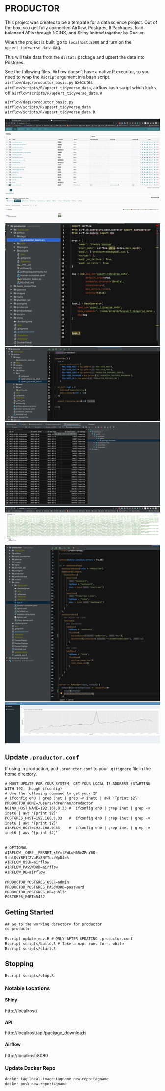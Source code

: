 # PRODUCTOR 

This project was created to be a template for a data science project. Out of the box, you get fully connected Airflow,
Postgres, R Packages, load balanced APIs through NGINX, and Shiny knitted together by Docker.

When the project is built, go to `localhost:8080` and turn on the `upsert_tidyverse_data` dag.

This will take data from the `dlstats` package and upsert the data into Postgres. 

See the following files. Airflow doesn't have a native R executor, so you need to wrap the `Rscript` argument in a 
bash script. `airflow/dags/productor_basic.py` executes `airflow/scripts/R/upsert_tidyverse_data`, airflow bash script
which kicks off `airflow/scripts/R/upsert_tidyverse_data.R`

```
airflow/dags/productor_basic.py
airflow/scripts/R/upsert_tidyverse_data
airflow/scripts/R/upsert_tidyverse_data.R
```

![](images/1_airflow_home.png)
![](images/2_upsert_dag.png)
![](images/3_dag_code.png)
![](images/4_upsert_r.png)
![](images/5_data_inserted.png)
![](images/6_api_package_downloads.png)
![](images/7_shiny_tdvdl.png)
![](images/8_shiny_results.png)


## Update `.productor.conf`
If using in production, add `.productor.conf` to your `.gitignore` file in the home directory.
```
# MUST UPDATE FOR YOUR SYSTEM, GET YOUR LOCAL IP ADDRESS (STARTING WITH 192, though ifconfig)
# Use the following command to get your IP
# ifconfig en0 | grep inet | grep -v inet6 | awk '{print $2}'
PRODUCTOR_HOME=/Users/fdrennan/productor
NGINX_HOST_NAME=192.168.0.33 #  ifconfig en0 | grep inet | grep -v inet6 | awk '{print $2}'
POSTGRES_HOST=192.168.0.33   #  ifconfig en0 | grep inet | grep -v inet6 | awk '{print $2}'
AIRFLOW_HOST=192.168.0.33    #  ifconfig en0 | grep inet | grep -v inet6 | awk '{print $2}'


# OPTIONAL
AIRFLOW__CORE__FERNET_KEY=lPWLoH65nZPnY6O-SrhlQsYBF1I2VuPx8NYTucdWpD4=%
AIRFLOW_USER=airflow
AIRFLOW_PASSWORD=airflow
AIRFLOW_DB=airflow

PRODUCTOR_POSTGRES_USER=admin
PRODUCTOR_POSTGRES_PASSWORD=password
PRODUCTOR_POSTGRES_DB=public
POSTGRES_PORT=5432
```

## Getting Started 
``` 
## Go to the working directory for productor
cd productor

Rscript update_env.R # ONLY AFTER UPDATING .productor.conf
Rscript scripts/build.R # Take a nap, runs for a while
Rscript scripts/start.R
```

## Stopping
```
Rscript scripts/stop.R
```

### Notable Locations
#### Shiny
http://localhost/

#### API
http://localhost/api/package_downloads

#### Airflow
http://localhost:8080


### Update Docker Repo
```
docker tag local-image:tagname new-repo:tagname
docker push new-repo:tagname
```
